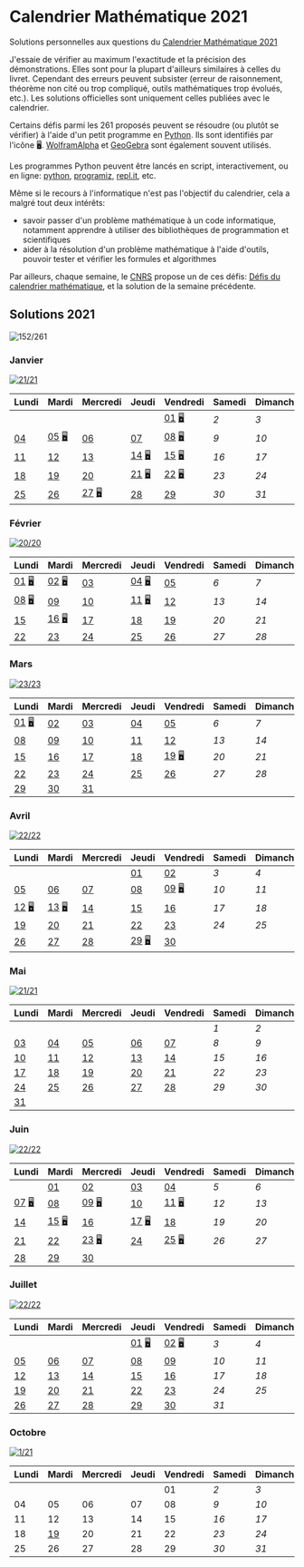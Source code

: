 # Calendrier Mathématique 2021

Solutions personnelles aux questions du [Calendrier Mathématique 2021](https://www.pug.fr/produit/1692/9782706142741/calendrier-mathematique-2021)

J'essaie de vérifier au maximum l'exactitude et la précision des démonstrations. Elles sont pour la plupart d'ailleurs similaires à celles du livret. Cependant des erreurs peuvent subsister (erreur de raisonnement, théorème non cité ou trop compliqué, outils mathématiques trop évolués, etc.). Les solutions officielles sont uniquement celles publiées avec le calendrier.

Certains défis parmi les 261 proposés peuvent se résoudre (ou plutôt se vérifier) à l'aide d'un petit programme en [Python](https://www.python.org). Ils sont identifiés par l'icône 🖥. [WolframAlpha](https://www.wolframalpha.com) et [GeoGebra](https://www.geogebra.org/calculator) sont également souvent utilisés.

Les programmes Python peuvent être lancés en script, interactivement, ou en ligne: [python](https://www.python.org/shell/), [programiz](https://www.programiz.com/python-programming/online-compiler/), [repl.it](https://repl.it/), etc.

Même si le recours à l'informatique n'est pas l'objectif du calendrier, cela a malgré tout deux intérêts:

- savoir passer d'un problème mathématique à un code informatique, notamment apprendre à utiliser des bibliothèques de programmation et scientifiques
- aider à la résolution d'un problème mathématique à l'aide d'outils, pouvoir tester et vérifier les formules et algorithmes

Par ailleurs, chaque semaine, le [CNRS](https://portail.math.cnrs.fr) propose un de ces défis: [Défis du calendrier mathématique](https://images.math.cnrs.fr/-Defis-du-Calendrier-mathematique-.html), et la solution de la semaine précédente.

## Solutions 2021

![152/261](https://img.shields.io/static/v1?label=solutions&message=152/261%20%2858%25%29&color=blueviolet)

### Janvier

[![21/21](https://img.shields.io/static/v1?label=fini&message=21/21&color=success)](janvier/)

|Lundi|Mardi|Mercredi|Jeudi|Vendredi|Samedi|Dimanche|
|---|---|---|---|---|---|---|
|    |    |    |    | [01](janvier/README.md#vendredi-1-janvier) [🖥](janvier/01.py) | *2* | *3* |
| [04](janvier/README.md#lundi-4-janvier) | [05](janvier/README.md#mardi-5-janvier) [🖥](janvier/05.py) | [06](janvier/README.md#mercredi-6-janvier) | [07](janvier/README.md#jeudi-7-janvier) | [08](janvier/README.md#vendredi-8-janvier) [🖥](janvier/08.py) | *9* | *10* |
| [11](janvier/README.md#lundi-11-janvier) | [12](janvier/README.md#mardi-12-janvier) | [13](janvier/README.md#mercredi-13-janvier) | [14](janvier/README.md#jeud-14-janvier) [🖥](janvier/14.py) | [15](janvier/README.md#vendredi-15-janvier) [🖥](janvier/15.py) | *16* | *17* |
| [18](janvier/README.md#lundi-18-janvier) | [19](janvier/README.md#mardi-19-janvier) | [20](janvier/README.md#mercredi-20-janvier) | [21](janvier/README.md#jeudi-21-janvier) [🖥](janvier/21.py) | [22](janvier/README.md#vendredi-22-janvier) [🖥](janvier/22.py) | *23* | *24* |
| [25](janvier/README.md#lundi-25-janvier) | [26](janvier/README.md#mardi-26-janvier) | [27](janvier/README.md#mercredi-27-janvier) [🖥](janvier/27.py) | [28](janvier/README.md#jeudi-28-janvier) | [29](janvier/README.md#vendredi-29-janvier) | *30* | *31* |

### Février

[![20/20](https://img.shields.io/static/v1?label=fini&message=20/20&color=success)](fevrier/)

|Lundi|Mardi|Mercredi|Jeudi|Vendredi|Samedi|Dimanche|
|---|---|---|---|---|---|---|
| [01](fevrier/README.md#lundi-1-février) [🖥](fevrier/01.py) | [02](fevrier/README.md#mardi-2-février) [🖥](fevrier/02.py) | [03](fevrier/README.md#mercredi-3-février) | [04](fevrier/README.md#jeudi-4-février) [🖥](fevrier/04.py) | [05](fevrier/README.md#vendredi-5-février) | *6* | *7* |
| [08](fevrier/README.md#lundi-8-février) [🖥](fevrier/08.py) | [09](fevrier/README.md#mardi-9-février) | [10](fevrier/README.md#mercredi-10-février) | [11](fevrier/README.md#jeudi-11-février) [🖥](fevrier/11.py) | [12](fevrier/README.md#vendredi-12-février) | *13* | *14* |
| [15](fevrier/README.md#lundi-15-février) | [16](fevrier/README.md#mardi-16-février) [🖥](fevrier/16.py) | [17](fevrier/README.md#mercredi-17-février) | [18](fevrier/README.md#jeudi-18-février) | [19](fevrier/README.md#vendredi-19-février) | *20* | *21* |
| [22](fevrier/README.md#lundi-22-février) | [23](fevrier/README.md#mardi-23-février) | [24](fevrier/README.md#mercredi-24-février) | [25](fevrier/README.md#jeudi-25-février) | [26](fevrier/README.md#vendredi-26-février) | *27* | *28* |

### Mars

[![23/23](https://img.shields.io/static/v1?label=fini&message=23/23&color=success)](mars/)

|Lundi|Mardi|Mercredi|Jeudi|Vendredi|Samedi|Dimanche|
|---|---|---|---|---|---|---|
| [01](mars/README.md#lundi-1-mars) [🖥](mars/01.py) | [02](mars/README.md#mardi-2-mars) | [03](mars/README.md#mercredi-3-mars) | [04](mars/README.md#jeudi-4-mars) | [05](mars/README.md#vendredi-5-mars) | *6* | *7* |
| [08](mars/README.md#lundi-8-mars) | [09](mars/README.md#mardi-9-mars) | [10](mars/README.md#mercredi-10-mars) | [11](mars/README.md#jeudi-11-mars) | [12](mars/README.md#vendredi-12-mars) | *13* | *14* |
| [15](mars/README.md#lundi-15-mars) | [16](mars/README.md#mardi-16-mars) | [17](mars/README.md#mercredi-17-mars) | [18](mars/README.md#jeudi-18-mars) | [19](mars/README.md#vendredi-19-mars) [🖥](mars/19.py) | *20* | *21* |
| [22](mars/README.md#lundi-22-mars) | [23](mars/README.md#mardi-23-mars) | [24](mars/README.md#mercredi-24-mars) | [25](mars/README.md#jeudi-25-mars) | [26](mars/README.md#vendredi-26-mars) | *27* | *28* |
| [29](mars/README.md#lundi-29-mars) | [30](mars/README.md#mardi-30-mars) | [31](mars/README.md#mercredi-31-mars) |    |    |    |    |

### Avril

[![22/22](https://img.shields.io/static/v1?label=fini&message=22/22&color=success)](avril/)

|Lundi|Mardi|Mercredi|Jeudi|Vendredi|Samedi|Dimanche|
|---|---|---|---|---|---|---|
|    |    |    | [01](avril/README.md#jeudi-1-avril) | [02](avril/README.md#vendredi-2-avril) | *3* | *4* |
| [05](avril/README.md#lundi-5-avril) | [06](avril/README.md#mardi-6-avril) | [07](avril/README.md#mercredi-7-avril) | [08](avril/README.md#jeudi-8-avril) | [09](avril/README.md#vendredi-9-avril) [🖥](avril/09.py) | *10* | *11* |
| [12](avril/README.md#lundi-12-avril) [🖥](avril/12.py) | [13](avril/README.md#mardi-13-avril) [🖥](avril/13.py) | [14](avril/README.md#mercredi-14-avril) | [15](avril/README.md#jeudi-15-avril) | [16](avril/README.md#vendredi-16-avril) | *17* | *18* |
| [19](avril/README.md#lundi-19-avril) | [20](avril/README.md#mardi-20-avril) | [21](avril/README.md#mercredi-21-avril) | [22](avril/README.md#jeudi-22-avril) | [23](avril/README.md#vendredi-23-avril) | *24* | *25* |
| [26](avril/README.md#lundi-26-avril) | [27](avril/README.md#mercredi-27-avril) | [28](avril/README.md#mercredi-28-avril) | [29](avril/README.md#jeudi-29-avril) [🖥](avril/29.py) | [30](avril/README.md#vendredi-30-avril) |    |    |

### Mai

[![21/21](https://img.shields.io/static/v1?label=fini&message=21/21&color=success)](mai/)

|Lundi|Mardi|Mercredi|Jeudi|Vendredi|Samedi|Dimanche|
|---|---|---|---|---|---|---|
|    |    |    |    |    | *1* | *2* |
| [03](mai/README.md#lundi-3-mai) | [04](mai/README.md#mardi-4-mai) | [05](mai/README.md#mercredi-5-mai) | [06](mai/README.md#jeudi-6-mai) | [07](mai/README.md#vendredi-7-mai) | *8* | *9* |
| [10](mai/README.md#lundi-10-mai) | [11](mai/README.md#mardi-11-mai) | [12](mai/README.md#mercredi-12-mai) | [13](mai/README.md#jeudi-13-mai) | [14](mai/README.md#vendredi-14-mai) | *15* | *16* |
| [17](mai/README.md#lundi-17-mai) | [18](mai/README.md#mardi-18-mai) | [19](mai/README.md#mercredi-19-mai) | [20](mai/README.md#jeudi-20-mai) | [21](mai/README.md#vendredi-21-mai) | *22* | *23* |
| [24](mai/README.md#lundi-24-mai) | [25](mai/README.md#mardi-25-mai) | [26](mai/README.md#mercredi-26-mai) | [27](mai/README.md#jeudi-27-mai) | [28](mai/README.md#vendredi-28-mai) | *29* | *30* |
| [31](mai/README.md#lundi-31-mai) |    |    |    |    |    |    |

### Juin

[![22/22](https://img.shields.io/static/v1?label=fini&message=22/22&color=success)](juin/)

|Lundi|Mardi|Mercredi|Jeudi|Vendredi|Samedi|Dimanche|
|---|---|---|---|---|---|---|
|    | [01](juin/README.md#mardi-1-juin) | [02](juin/README.md#mercredi-2-juin) | [03](juin/README.md#jeudi-3-juin) | [04](juin/README.md#vendredi-4-juin) | *5* | *6* |
| [07](juin/README.md#lundi-7-juin) [🖥](juin/07.py) | [08](juin/README.md#mardi-8-juin) | [09](juin/README.md#mercredi-9-juin) [🖥](juin/09.py) | [10](juin/README.md#jeudi-10-juin) | [11](juin/README.md#vendredi-11-juin) [🖥](juin/11.py) | *12* | *13* |
| [14](juin/README.md#lundi-14-juin) | [15](juin/README.md#mardi-15-juin) [🖥](juin/15.py) | [16](juin/README.md#mercredi-16-juin) | [17](juin/README.md#jeudi-17-juin) [🖥](juin/17.py) | [18](juin/README.md#vendredi-18-juin) | *19* | *20* |
| [21](juin/README.md#lundi-21-juin) | [22](juin/README.md#mardi-22-juin) | [23](juin/README.md#mercredi-23-juin) [🖥](juin/23.py) | [24](juin/README.md#jeudi-24-juin) | [25](juin/README.md#vendredi-25-juin) [🖥](juin/25.py) | *26* | *27* |
| [28](juin/README.md#lundi-28-juin) | [29](juin/README.md#mardi-29-juin) | [30](juin/README.md#mercredi-30-juin) |    |    |    |    |

### Juillet

[![22/22](https://img.shields.io/static/v1?label=fini&message=22/22&color=success)](juillet/)

|Lundi|Mardi|Mercredi|Jeudi|Vendredi|Samedi|Dimanche|
|---|---|---|---|---|---|---|
|    |    |    | [01](juillet/README.md#jeudi-1-juillet) [🖥](juillet/01.py) | [02](juillet/README.md#vendredi-2-juillet) [🖥](juillet/02.py) | *3* | *4* |
| [05](juillet/README.md#lundi-5-juillet) | [06](juillet/README.md#mardi-6-juillet) | [07](juillet/README.md#mercredi-7-juillet) | [08](juillet/README.md#jeudi-8-juillet) | [09](juillet/README.md#vendredi-9-juillet) | *10* | *11* |
| [12](juillet/README.md#lundi-12-juillet) | [13](juillet/README.md#mardi-13-juillet) | [14](juillet/README.md#mercredi-14-juillet) | [15](juillet/README.md#jeudi-15-juillet) | [16](juillet/README.md#vendredi-16-juillet) | *17* | *18* |
| [19](juillet/README.md#lundi-19-juillet) | [20](juillet/README.md#mardi-20-juillet) | [21](juillet/README.md#mercredi-21-juillet) | [22](juillet/README.md#jeudi-22-juillet) | [23](juillet/README.md#vendredi-23-juillet) | *24* | *25* |
| [26](juillet/README.md#lundi-26-juillet) | [27](juillet/README.md#mardi-27-juillet) | [28](juillet/README.md#mercredi-28-juillet) | [29](juillet/README.md#jeudi-29-juillet) | [30](juillet/README.md#vendredi-30-juillet) | *31* |    |

### Octobre

[![1/21](https://img.shields.io/static/v1?label=en%20cours&message=1/21&color=informational)](octobre/)

|Lundi|Mardi|Mercredi|Jeudi|Vendredi|Samedi|Dimanche|
|---|---|---|---|---|---|---|
|    |    |    |    | 01 | *2* | *3* |
| 04 | 05 | 06 | 07 | 08 | *9* | *10* |
| 11 | 12 | 13 | 14 | 15 | *16* | *17* |
| 18 | [19](octobre/README.md#mardi-19-octobre) | 20 | 21 | 22 | *23* | *24* |
| 25 | 26 | 27 | 28 | 29 | *30* | *31* |

